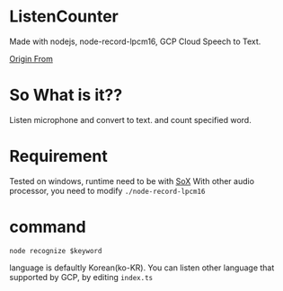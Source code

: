 # ListenCounter
Made with nodejs, node-record-lpcm16, GCP Cloud Speech to Text.

[Origin From](https://github.com/phillin77/google-speech-api-samples)

# So What is it??
Listen microphone and convert to text. and count specified word.

# Requirement
Tested on windows, runtime need to be with [SoX](https://github.com/chirlu/sox)
With other audio processor, you need to modify `./node-record-lpcm16`

# command
```
node recognize $keyword
```
language is defaultly Korean(ko-KR). You can listen other language that supported by GCP, by editing `index.ts`
